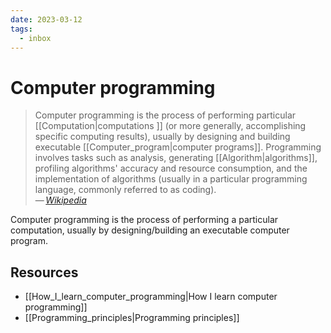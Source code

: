 ```yaml
---
date: 2023-03-12
tags:
  - inbox
---
```


# Computer programming

> Computer programming is the process of performing particular
> [[Computation|computations ]] (or more generally, accomplishing specific
> computing results), usually by designing and building executable
> [[Computer_program|computer programs]]. Programming involves tasks such as
> analysis, generating [[Algorithm|algorithms]], profiling algorithms' accuracy
> and resource consumption, and the implementation of algorithms (usually in a
> particular programming language, commonly referred to as coding).\
> — <cite>[Wikipedia](https://en.wikipedia.org/wiki/Computer_programming)</cite>

Computer programming is the process of performing a particular computation,
usually by designing/building an executable computer program.

## Resources

- [[How_I_learn_computer_programming|How I learn computer programming]]
- [[Programming_principles|Programming principles]]

